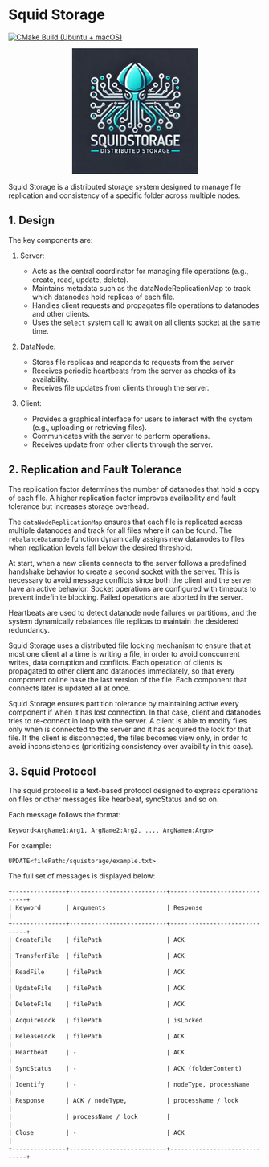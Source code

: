 # Squid Storage
[![CMake Build (Ubuntu + macOS)](https://github.com/MHS-20/Squid-Storage/actions/workflows/cmake-multi-platform.yml/badge.svg)](https://github.com/MHS-20/Squid-Storage/actions/workflows/cmake-multi-platform.yml)

<div align="center">
<img src="squidstorage_logo.png" alt="Storage Logo" width="250">
</div>

Squid Storage is a distributed storage system designed to manage file replication and consistency of a specific folder across multiple nodes. 
<br/>

## 1. Design
The key components are:

1. Server:
    * Acts as the central coordinator for managing file operations (e.g., create, read, update, delete).
    * Maintains metadata such as the dataNodeReplicationMap to track which datanodes hold replicas of each file.
    * Handles client requests and propagates file operations to datanodes and other clients.
    * Uses the ```select``` system call to await on all clients socket at the same time.

2. DataNode:
    * Stores file replicas and responds to requests from the server
    * Receives periodic heartbeats from the server as checks of its availability.
    * Receives file updates from clients through the server.

3. Client:
    * Provides a graphical interface for users to interact with the system (e.g., uploading or retrieving files).
    * Communicates with the server to perform operations.
    * Receives update from other clients through the server.



## 2. Replication and Fault Tolerance
The replication factor determines the number of datanodes that hold a copy of each file. A higher replication factor improves availability and fault tolerance but increases storage overhead.

The ```dataNodeReplicationMap``` ensures that each file is replicated across multiple datanodes and track for all files where it can be found. The ```rebalanceDatanode``` function dynamically assigns new datanodes to files when replication levels fall below the desired threshold.

At start, when a new clients connects to the server follows a predefined handshake behavior to create a second socket with the server. This is necessary to avoid message conflicts since both the client and the server have an active behavior.
Socket operations are configured with timeouts to prevent indefinite blocking. Failed operations are aborted in the server.

Heartbeats are used to detect datanode node failures or partitions, and the system dynamically rebalances file replicas to maintain the desidered redundancy.

Squid Storage uses a distributed file locking mechanism to ensure that at most one client at a time is writing a file, in order to avoid conccurrent writes, data corruption and conflicts.
Each operation of clients is propagated to other client and datanodes immediately, so that every component online hase the last version of the file. Each component that connects later is updated all at once.

Squid Storage ensures partition tolerance by maintaining active every component if when it has lost connection. In that case, client and datanodes tries to re-connect in loop with the server.
A client is able to modify files only when is connected to the server and it has acquired the lock for that file. If the client is disconnected, the files becomes view only, in order to avoid inconsistencies (prioritizing consistency over avaibility in this case).

## 3. Squid Protocol
The squid protocol is a text-based protocol designed to express operations on files or other messages like hearbeat, syncStatus and so on. 

Each message follows the format:
```
Keyword<ArgName1:Arg1, ArgName2:Arg2, ..., ArgNamen:Argn>
```

For example: 
```
UPDATE<filePath:/squistorage/example.txt>
```


The full set of messages is displayed below:

```
+---------------+---------------------------+------------------------------+
| Keyword       | Arguments                 | Response                     |
+---------------+---------------------------+------------------------------+
| CreateFile    | filePath                  | ACK                          |
| TransferFile  | filePath                  | ACK                          |
| ReadFile      | filePath                  | ACK                          |
| UpdateFile    | filePath                  | ACK                          |
| DeleteFile    | filePath                  | ACK                          |
| AcquireLock   | filePath                  | isLocked                     |
| ReleaseLock   | filePath                  | ACK                          |
| Heartbeat     | -                         | ACK                          |
| SyncStatus    | -                         | ACK (folderContent)          |
| Identify      | -                         | nodeType, processName        |
| Response      | ACK / nodeType,           | processName / lock           |
|               | processName / lock        |                              |
| Close         | -                         | ACK                          |
+---------------+---------------------------+------------------------------+
```
